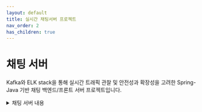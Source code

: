 ```yaml
---
layout: default
title: 실시간 채팅서버 프로젝트
nav_order: 2
has_children: true
---
```


# **채팅 서버**

Kafka와 ELK stack을 통해 실시간 트래픽 관찰 및 안전성과 확장성을 고려한 Spring-Java 기반 채팅 백엔드/프론트 서버 프로젝트입니다.

<details><summary>채팅 서버 내용</summary><div markdown="1">



### 사용기술

| 사용기술                         | 내용                                                                                                          |
|:-----------------------------|:------------------------------------------------------------------------------------------------------------|
| ELK stack                    | Elastic Search + Logstash + Kibana 를 통한 통계수집/시각화 [Image](https://ghkdqhrbals.github.io/assets/img/es/5.png) |
| Kafka                        | 3대의 Broker과 replica들을 통한 안전성 및 확장성 제공                                                                       |
| Debezium/JDBC-Sink-connector | Kafka를 통한 백업 DB uni-directional sync [Details](https://ghkdqhrbals.github.io/posts/chatting(9)/)            |
| Docker                       | 서버/DB/Kafka/Connector/ELK/Monitoring/etc. 실행 자동화                                                            |
| Nginx                        | API gateway로써 채팅서버 및 인증서버를 묶어서 통합 RestApi entry point 제공                                                    |
| Stomp                        | 채팅 실시간성 제공                                                                                                  |
| JPA                          | 영속성을 활용한 DB 관리                                                                                              |

### 아키텍처
![image](../../assets/images/v3.1.0.png)

</div>
